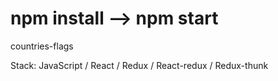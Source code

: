 # npm install --> npm start

countries-flags

Stack: JavaScript / React / Redux / React-redux / Redux-thunk
